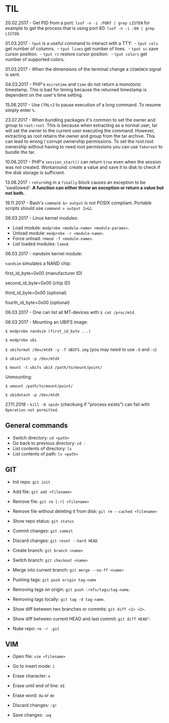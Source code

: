 # TIL

20.02.2017 - Get PID from a port: `lsof -n -i :PORT | grep LISTEN` for example to get the process that is using port 80: `lsof -n -i :80 | grep LISTEN`.

01.03.2017 - `tput` is a useful command to interact with a TTY:
  - `tput cols` get number of columns.
  - `tput lines` get number of lines.
  - `tput sc` save cursor position.
  - `tput rc` restore cursor position.
  - `tput colors` get number of supported colors.
 
01.03.2017 - When the dimensions of the terminal change a `SIGWINCH` signal is sent.

04.03.2017 - PHP's `microtime` and `time` do not return a monotonic timestamp. This is bad for timing because the returned timestamp is dependent on the user's time setting.

15.06.2017 - Use `CTRL+Z` to pause execution of a long command. To resume simply enter `%`.

23.07.2017 - When bundling packages it's common to set the owner and group to `root:root`.
This is because when extracting as a normal user, tar will set the owner to the current user executing the command.
However, extracting as root retains the owner and group from the tar archive.
This can lead to wrong / corrupt ownership permissions. 
To set the root:root ownership without having to need root permissions you can use `fakeroot` to bundle the tar.

10.08.2017 - PHP's `session_start()` can return `true` even when the session was not created. Workaround: create a value and save it to disk to check if the disk storage is sufficient.

13.08.2017 - `return`ing in a `finally` block causes an exception to be 'swallowed': **A function can either throw an exception or return a value but not both.**

19.11.2017 - Bash's `command &> output` is not POSIX compliant. Portable scripts should use `command > output 2>&1`.

06.03.2017 - Linux kernel modules: 

- Load module: `modprobe <module-name> <module-params>`.
- Unload module: `modprobe -r <module-name>`.
- Force unload: `rmmod -f <module-name>`.
- List loaded modules: `lsmod`.
     
06.03.2017 - nandsim kernel module:

`nandsim` simulates a NAND chip:

first_id_byte=0x00 (manufacturer ID)

second_id_byte=0x00 (chip ID)

third_id_byte=0x00 (optional)

fourth_id_byte=0x00 (optional)

06.03.2017 - One can list all MT-devices with `$ cat /proc/mtd`.

06.03.2017 - Mounting an UBIFS image:

`$ modprobe nandsim (first_id_byte ...)`

`$ modprobe ubi`

`$ ubiformat /dev/mtdX -y -f UBIFS.img` (you may need to use `-O` and `-s`)

`$ ubiattach -p /dev/mtdX`

`$ mount -t ubifs ubiX /path/to/mount/point/`

Unmounting:

`$ umount /path/to/mount/point/`

`$ ubidetach -p /dev/mtdX`

27.11.2018 - `kill -0 <pid>` (checkung if "process exists") can fail with `Operation not permitted`.

## General commands

- Switch directory: `cd <path>`
- Go back to previous directory: `cd -`
- List contents of directory: `ls`
- List contents of path: `ls <path>`

## GIT

- Init repo: `git init`
- Add file: `git add <filename>`
- Remove file: `git rm [-r] <filename>`
- Remove file without deleting it from disk: `git rm --cached <filename>`
- Show repo status: `git status`
- Commit changes: `git commit`
- Discard changes: `git reset --hard HEAD`

- Create branch: `git branch <name>`
- Switch branch: `git checkout <name>`
- Merge into current branch: `git merge --no-ff <name>`

- Pushing tags: `git push origin tag-name`
- Removing tags on origin: `git push :refs/tags/tag-name`.
- Removing tags locally: `git tag -d tag-name`.

- Show diff between two branches or commits: `git diff <1> <2>`.
- Show diff between current HEAD and last commit: `git diff HEAD^`.

- Nuke repo: `rm -r .git`

## VIM

- Open file: `vim <filename>`

- Go to insert mode: `i`
- Erase character: `x`
- Erase until end of line: `d$`
- Erase word: `dw` or `de`

- Discard changes: `:q!`
- Save changes: `:wq`
